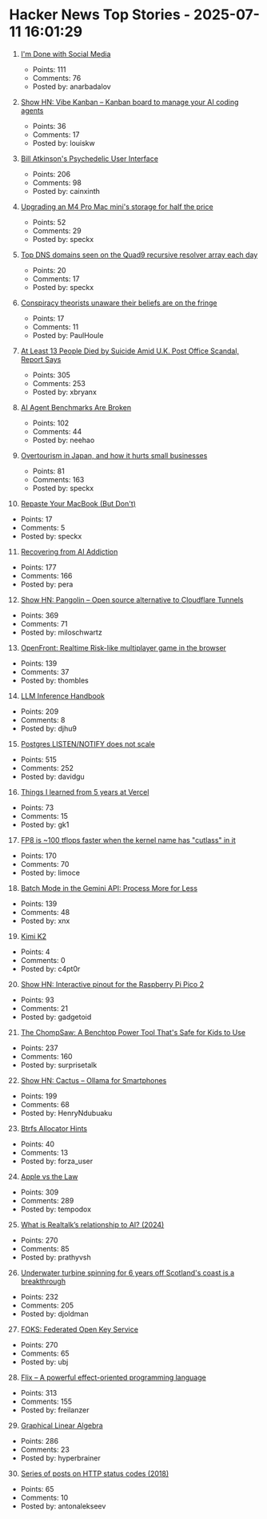 # Hacker News Top Stories - 2025-07-11 16:01:29

1. [I'm Done with Social Media](https://www.carolinecrampton.com/im-done-with-social-media/)
   - Points: 111
   - Comments: 76
   - Posted by: anarbadalov

2. [Show HN: Vibe Kanban – Kanban board to manage your AI coding agents](https://github.com/BloopAI/vibe-kanban)
   - Points: 36
   - Comments: 17
   - Posted by: louiskw

3. [Bill Atkinson's Psychedelic User Interface](https://patternproject.substack.com/p/from-the-mac-to-the-mystical-bill)
   - Points: 206
   - Comments: 98
   - Posted by: cainxinth

4. [Upgrading an M4 Pro Mac mini's storage for half the price](https://www.jeffgeerling.com/blog/2025/upgrading-m4-pro-mac-minis-storage-half-price)
   - Points: 52
   - Comments: 29
   - Posted by: speckx

5. [Top DNS domains seen on the Quad9 recursive resolver array each day](https://github.com/Quad9DNS/quad9-domains-top500)
   - Points: 20
   - Comments: 17
   - Posted by: speckx

6. [Conspiracy theorists unaware their beliefs are on the fringe](https://news.cornell.edu/stories/2025/06/conspiracy-theorists-unaware-their-beliefs-are-fringe)
   - Points: 17
   - Comments: 11
   - Posted by: PaulHoule

7. [At Least 13 People Died by Suicide Amid U.K. Post Office Scandal, Report Says](https://www.nytimes.com/2025/07/10/world/europe/uk-post-office-scandal-report.html)
   - Points: 305
   - Comments: 253
   - Posted by: xbryanx

8. [AI Agent Benchmarks Are Broken](https://ddkang.substack.com/p/ai-agent-benchmarks-are-broken)
   - Points: 102
   - Comments: 44
   - Posted by: neehao

9. [Overtourism in Japan, and how it hurts small businesses](https://craigmod.com/ridgeline/210/)
   - Points: 81
   - Comments: 163
   - Posted by: speckx

10. [Repaste Your MacBook (But Don't)](https://christianselig.com/2025/07/repaste-macbook/)
   - Points: 17
   - Comments: 5
   - Posted by: speckx

11. [Recovering from AI Addiction](https://internetaddictsanonymous.org/internet-and-technology-addiction/signs-of-an-addiction-to-ai/)
   - Points: 177
   - Comments: 166
   - Posted by: pera

12. [Show HN: Pangolin – Open source alternative to Cloudflare Tunnels](https://github.com/fosrl/pangolin)
   - Points: 369
   - Comments: 71
   - Posted by: miloschwartz

13. [OpenFront: Realtime Risk-like multiplayer game in the browser](https://openfront.io/)
   - Points: 139
   - Comments: 37
   - Posted by: thombles

14. [LLM Inference Handbook](https://bentoml.com/llm/)
   - Points: 209
   - Comments: 8
   - Posted by: djhu9

15. [Postgres LISTEN/NOTIFY does not scale](https://www.recall.ai/blog/postgres-listen-notify-does-not-scale)
   - Points: 515
   - Comments: 252
   - Posted by: davidgu

16. [Things I learned from 5 years at Vercel](https://leerob.com/vercel)
   - Points: 73
   - Comments: 15
   - Posted by: gk1

17. [FP8 is ~100 tflops faster when the kernel name has "cutlass" in it](https://twitter.com/cis_female/status/1943069934332055912)
   - Points: 170
   - Comments: 70
   - Posted by: limoce

18. [Batch Mode in the Gemini API: Process More for Less](https://developers.googleblog.com/en/scale-your-ai-workloads-batch-mode-gemini-api/)
   - Points: 139
   - Comments: 48
   - Posted by: xnx

19. [Kimi K2](https://twitter.com/Kimi_Moonshot/status/1943687594560332025)
   - Points: 4
   - Comments: 0
   - Posted by: c4pt0r

20. [Show HN: Interactive pinout for the Raspberry Pi Pico 2](https://pico2.pinout.xyz)
   - Points: 93
   - Comments: 21
   - Posted by: gadgetoid

21. [The ChompSaw: A Benchtop Power Tool That's Safe for Kids to Use](https://www.core77.com/posts/137602/The-ChompSaw-A-Benchtop-Power-Tool-Thats-Safe-for-Kids-to-Use)
   - Points: 237
   - Comments: 160
   - Posted by: surprisetalk

22. [Show HN: Cactus – Ollama for Smartphones](https://github.com/cactus-compute/cactus)
   - Points: 199
   - Comments: 68
   - Posted by: HenryNdubuaku

23. [Btrfs Allocator Hints](https://lwn.net/ml/all/cover.1747070147.git.anand.jain@oracle.com/)
   - Points: 40
   - Comments: 13
   - Posted by: forza_user

24. [Apple vs the Law](https://formularsumo.co.uk/blog/2025/apple-vs-the-law/)
   - Points: 309
   - Comments: 289
   - Posted by: tempodox

25. [What is Realtalk’s relationship to AI? (2024)](https://dynamicland.org/2024/FAQ/#What_is_Realtalks_relationship_to_AI)
   - Points: 270
   - Comments: 85
   - Posted by: prathyvsh

26. [Underwater turbine spinning for 6 years off Scotland's coast is a breakthrough](https://apnews.com/article/tidal-energy-turbine-marine-meygen-scotland-ffff3a7082205b33b612a1417e1ec6d6)
   - Points: 232
   - Comments: 205
   - Posted by: djoldman

27. [FOKS: Federated Open Key Service](https://foks.pub/)
   - Points: 270
   - Comments: 65
   - Posted by: ubj

28. [Flix – A powerful effect-oriented programming language](https://flix.dev/)
   - Points: 313
   - Comments: 155
   - Posted by: freilanzer

29. [Graphical Linear Algebra](https://graphicallinearalgebra.net/)
   - Points: 286
   - Comments: 23
   - Posted by: hyperbrainer

30. [Series of posts on HTTP status codes (2018)](https://evertpot.com/http/)
   - Points: 65
   - Comments: 10
   - Posted by: antonalekseev

